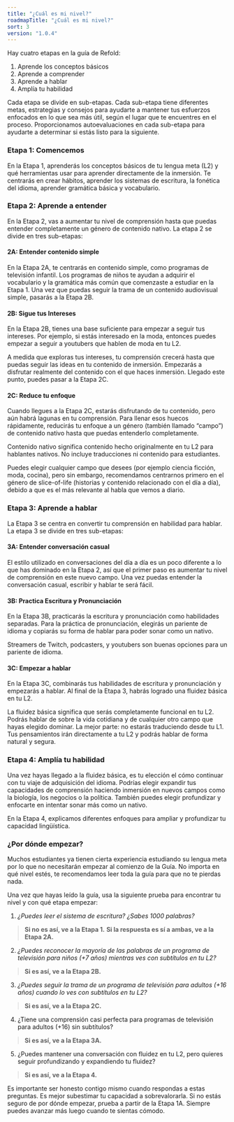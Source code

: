 ```yaml
---
title: "¿Cuál es mi nivel?"
roadmapTitle: "¿Cuál es mi nivel?"
sort: 3
version: "1.0.4"
---
```


Hay cuatro etapas en la guía de Refold:
1. Aprende los conceptos básicos
1. Aprende a comprender
1. Aprende a hablar
1. Amplía tu habilidad

Cada etapa se divide en sub-etapas. Cada sub-etapa tiene diferentes metas, estrategias y consejos para ayudarte a mantener tus esfuerzos enfocados en lo que sea más útil, según el lugar que te encuentres en el proceso. Proporcionamos autoevaluaciones en cada sub-etapa para ayudarte a determinar si estás listo para la siguiente.

### Etapa 1: Comencemos
En la Etapa 1, aprenderás los conceptos básicos de tu lengua meta (L2) y qué herramientas usar para aprender directamente de la inmersión. Te centrarás en crear hábitos, aprender los sistemas de escritura, la fonética del idioma, aprender gramática básica y vocabulario.

### Etapa 2: Aprende a entender
En la Etapa 2, vas a aumentar tu nivel de comprensión hasta que puedas entender completamente un género de contenido nativo. La etapa 2 se divide en tres sub-etapas:

#### 2A: Entender contenido simple
En la Etapa 2A, te centrarás en contenido simple, como programas de televisión infantil. Los programas de niños te ayudan a adquirir el vocabulario y la gramática más común que comenzaste a estudiar en la Etapa 1. Una vez que puedas seguir la trama de un contenido audiovisual simple, pasarás a la Etapa 2B.

#### 2B: Sigue tus Intereses
En la Etapa 2B, tienes una base suficiente para empezar a seguir tus intereses. Por ejemplo, si estás interesado en la moda, entonces puedes empezar a seguir a youtubers que hablen de moda en tu L2.

A medida que exploras tus intereses, tu comprensión crecerá hasta que puedas seguir las ideas en tu contenido de inmersión. Empezarás a disfrutar realmente del contenido con el que haces inmersión. Llegado este punto, puedes pasar a la Etapa 2C.

#### 2C: Reduce tu enfoque
Cuando llegues a la Etapa 2C, estarás disfrutando de tu contenido, pero aún habrá lagunas en tu comprensión. Para llenar esos huecos rápidamente, reducirás tu enfoque a un género (también llamado “campo”) de contenido nativo hasta que puedas entenderlo completamente.

Contenido nativo significa contenido hecho originalmente en tu L2 para hablantes nativos. No incluye traducciones ni contenido para estudiantes.

Puedes elegir cualquier campo que desees (por ejemplo ciencia ficción, moda, cocina), pero sin embargo, recomendamos centrarnos primero en el género de slice-of-life (historias y contenido relacionado con el día a día), debido a que es el más relevante al habla que vemos a diario.

### Etapa 3: Aprende a hablar
La Etapa 3 se centra en convertir tu comprensión en habilidad para hablar. La etapa 3 se divide en tres sub-etapas:

#### 3A: Entender conversación casual
El estilo utilizado en conversaciones del día a día es un poco diferente a lo que has dominado en la Etapa 2, así que el primer paso es aumentar tu nivel de comprensión en este nuevo campo. Una vez puedas entender la conversación casual, escribir y hablar te será fácil.

#### 3B: Practica Escritura y Pronunciación
En la Etapa 3B, practicarás la escritura y pronunciación como habilidades separadas. Para la práctica de pronunciación, elegirás un pariente de idioma y copiarás su forma de hablar para poder sonar como un nativo.

Streamers de Twitch, podcasters, y youtubers son buenas opciones para un pariente de idioma.

#### 3C: Empezar a hablar
En la Etapa 3C, combinarás tus habilidades de escritura y pronunciación y empezarás a hablar. Al final de la Etapa 3, habrás logrado una fluidez básica en tu L2.

La fluidez básica significa que serás completamente funcional en tu L2. Podrás hablar de sobre la vida cotidiana y de cualquier otro campo que hayas elegido dominar. La mejor parte: no estarás traduciendo desde tu L1. Tus pensamientos irán directamente a tu L2 y podrás hablar de forma natural y segura.

### Etapa 4: Amplía tu habilidad
Una vez hayas llegado a la fluidez básica, es tu elección el cómo continuar con tu viaje de adquisición del idioma. Podrías elegir expandir tus capacidades de comprensión haciendo inmersión en nuevos campos como la biología, los negocios o la política. También puedes elegir profundizar y enfocarte en intentar sonar más como un nativo.

En la Etapa 4, explicamos diferentes enfoques para ampliar y profundizar tu capacidad lingüística.


### ¿Por dónde empezar?
Muchos estudiantes ya tienen cierta experiencia estudiando su lengua meta por lo que no necesitarán empezar al comienzo de la Guía. No importa en qué nivel estés, te recomendamos leer toda la guía para que no te pierdas nada.

Una vez que hayas leído la guía, usa la siguiente prueba para encontrar tu nivel y con qué etapa empezar:

1. *¿Puedes leer el sistema de escritura? ¿Sabes 1000 palabras?*
> **Si no es así, ve a la Etapa 1.** **Si la respuesta es sí a ambas, ve a la Etapa 2A.**

2. *¿Puedes reconocer la mayoría de las palabras de un programa de televisión para niños (+7 años) mientras ves con subtítulos en tu L2?*
> **Si es así, ve a la Etapa 2B.**

3. *¿Puedes seguir la trama de un programa de televisión para adultos (+16 años) cuando lo ves con subtítulos en tu L2?*
> **Si es así, ve a la Etapa 2C.**

4. ¿Tiene una comprensión casi perfecta para programas de televisión para adultos (+16) sin subtítulos?
> **Si es así, ve a la Etapa 3A.**

5. ¿Puedes mantener una conversación con fluidez en tu L2, pero quieres seguir profundizando y expandiendo tu fluidez?
> **Si es así, ve a la Etapa 4.**

Es importante ser honesto contigo mismo cuando respondas a estas preguntas. Es mejor subestimar tu capacidad a sobrevalorarla. Si no estás seguro de por dónde empezar, prueba a partir de la Etapa 1A. Siempre puedes avanzar más luego cuando te sientas cómodo.

